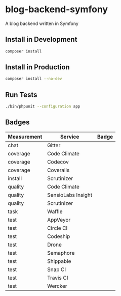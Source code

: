 # blog-backend-symfony
A blog backend written in Symfony

## Install in Development

```bash
composer install
```

## Install in Production

```bash
composer install --no-dev
```

## Run Tests

```bash
./bin/phpunit --configuration app
```

## Badges

Measurement | Service | Badge
--- | --- | ---
chat | Gitter |
coverage | Code Climate |
coverage | Codecov |
coverage | Coveralls |
install | Scrutinizer |
quality | Code Climate |
quality | SensioLabs Insight |
quality | Scrutinizer |
task | Waffle |
test | AppVeyor |
test | Circle CI |
test | Codeship |
test | Drone |
test | Semaphore |
test | Shippable |
test | Snap CI |
test | Travis CI |
test | Wercker |

